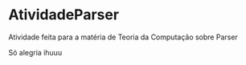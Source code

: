 # AtividadeParser
Atividade feita para a matéria de Teoria da Computação sobre Parser

Só alegria ihuuu
